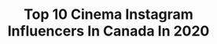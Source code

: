 ---
title: Top 10 Cinema Instagram Influencers In Canada In 2020
description: >-
  Find top cinema Instagram influencers in Canada in 2020. Most popular hashtags: #cinematography #dop #tamilwedding #fashiondesigner.
platform: Instagram
profiles:
  - username: "benleclair"
    fullname: >-
      benleclair
    location: "Canada"
    followers: 14077
    engagement: 691
    commentsToLikes: 0.043402
    id: ck15ty1wykgpu0i19zptpw75z
    verified: false
    hashtags: "#dontgiveup, #goskateboardingday2019, #physicaltherapy, #reeveseeus"
  - username: "adammadrzyk"
    fullname: >-
      Adam Madrzyk
    location: "Canada"
    followers: 9984
    engagement: 747
    commentsToLikes: 0.028288
    id: ck13cbyt7zlo90i19aprd6qs9
    verified: false
    hashtags: "#wearyourworld, #ad, #partner, #danielwellington"
  - username: "nikpilecki"
    fullname: >-
      Nik Pilecki DP
    location: "Canada"
    followers: 10988
    engagement: 1374
    commentsToLikes: 0.053644
    id: ck0u0r6t9uorq0i19jo8meyj5
    verified: false
    hashtags: "#camgear, #ursaminipro, #quasarscience, #bmpcc6k"
  - username: "qassim_photographie"
    fullname: >-
      Qassim mohebbi
    location: "Canada"
    followers: 10878
    engagement: 518
    commentsToLikes: 0.037036
    id: ck5q8vhsp854a0i11g9pehelz
    verified: false
    hashtags: "#love, #instagramer, #fashionkids, #capture"
  - username: "formatsfilmco"
    fullname: >-
      Taylor Hanley DP
    location: "Canada"
    followers: 7900
    engagement: 252
    commentsToLikes: 0.044473
    id: ck13bsk8qwyv10i19s5heko07
    verified: false
    hashtags: "#editor, #r3d, #model, #trailers"
  - username: "saffron.media"
    fullname: >-
      SAFFRON MEDIA
    location: "Canada"
    followers: 5747
    engagement: 1939
    commentsToLikes: 0.060342
    id: ck15pklk8ycfc0i192npd3jjr
    verified: false
    hashtags: "#gujuratiwedding, #torontomuslimwedding, #floralweddingdecor, #cinematicwedding"
  - username: "jordanoramdp"
    fullname: >-
      Jordan Oram
    location: "Canada"
    followers: 9211
    engagement: 1002
    commentsToLikes: 0.076765
    id: ck5hh4j9b6cg00i110z92hhz9
    verified: false
    hashtags: "#lifeisgood, #drake, #dolbylabs, #postmalone"
  - username: "cbenfey"
    fullname: >-
      Christoph Benfey
    location: "Canada"
    followers: 18885
    engagement: 1407
    commentsToLikes: 0.068608
    id: ck0tuxboh93760i1925gxmmc7
    verified: false
    hashtags: "#whistler, #dollyzoomerang, #stunts, #droneception"
  - username: "russell69"
    fullname: >-
      Russell Chai
    location: "Canada"
    followers: 10532
    engagement: 968
    commentsToLikes: 0.012996
    id: ck0u8f3at77if0i19mlf4lhf6
    verified: false
    hashtags: ""
  - username: "cole__graham"
    fullname: >-
      cole graham
    location: "Canada"
    followers: 4202
    engagement: 1237
    commentsToLikes: 0.053198
    id: ck0u75znl3wp00i19keby5f25
    verified: false
    hashtags: "#cinematography, #newwest, #alanferguson, #whenigethome"
---